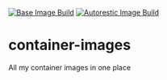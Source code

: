 [![Base Image Build](https://github.com/johnsondnz/container-images/actions/workflows/base_image.yml/badge.svg)](https://github.com/johnsondnz/container-images/actions/workflows/base_image.yml)
[![Autorestic Image Build](https://github.com/johnsondnz/container-images/actions/workflows/base_image.yml/badge.svg)](https://github.com/johnsondnz/container-images/actions/workflows/autorestic.yml)

# container-images
All my container images in one place